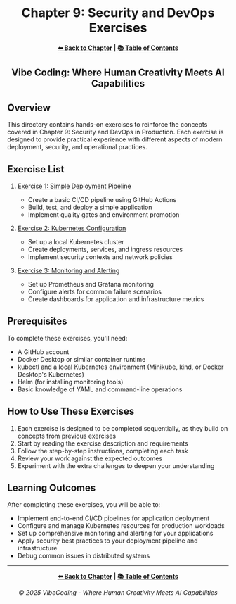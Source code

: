 <div align="center">

# Chapter 9: Security and DevOps Exercises

</div>

<div align="center">

**[⬅️ Back to Chapter](../README.md) | [📚 Table of Contents](../../README.md)**

</div>

<div align="center">

## Vibe Coding: Where Human Creativity Meets AI Capabilities

</div>

## Overview

This directory contains hands-on exercises to reinforce the concepts covered in Chapter 9: Security and DevOps in Production. Each exercise is designed to provide practical experience with different aspects of modern deployment, security, and operational practices.

## Exercise List

1. [Exercise 1: Simple Deployment Pipeline](./exercise_1_simple_deployment.md)
   - Create a basic CI/CD pipeline using GitHub Actions
   - Build, test, and deploy a simple application
   - Implement quality gates and environment promotion

2. [Exercise 2: Kubernetes Configuration](./exercise_2_kubernetes_config.md)
   - Set up a local Kubernetes cluster
   - Create deployments, services, and ingress resources
   - Implement security contexts and network policies

3. [Exercise 3: Monitoring and Alerting](./exercise_3_monitoring.md)
   - Set up Prometheus and Grafana monitoring
   - Configure alerts for common failure scenarios
   - Create dashboards for application and infrastructure metrics

## Prerequisites

To complete these exercises, you'll need:

- A GitHub account
- Docker Desktop or similar container runtime
- kubectl and a local Kubernetes environment (Minikube, kind, or Docker Desktop's Kubernetes)
- Helm (for installing monitoring tools)
- Basic knowledge of YAML and command-line operations

## How to Use These Exercises

1. Each exercise is designed to be completed sequentially, as they build on concepts from previous exercises
2. Start by reading the exercise description and requirements
3. Follow the step-by-step instructions, completing each task
4. Review your work against the expected outcomes
5. Experiment with the extra challenges to deepen your understanding

## Learning Outcomes

After completing these exercises, you will be able to:

- Implement end-to-end CI/CD pipelines for application deployment
- Configure and manage Kubernetes resources for production workloads
- Set up comprehensive monitoring and alerting for your applications
- Apply security best practices to your deployment pipeline and infrastructure
- Debug common issues in distributed systems

---

<div align="center">

**[⬅️ Back to Chapter](../README.md) | [📚 Table of Contents](../../README.md)**

</div>

<div align="center">

*© 2025 VibeCoding - Where Human Creativity Meets AI Capabilities*

</div>
